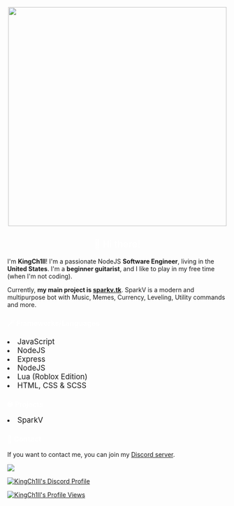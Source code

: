 <p align="center">
  <a href="https://www.ch1ll.tk/">
    <img src="https://github.com/KingCh1ll/Ch1llSite/blob/master/public/images/banner.gif" width="500px" />
  </a>
</p>

<h2 align="center" style="font-weight:600;color:rgba(255, 255, 255, 1);">👋 Hi there!</h1>
<p>I'm <strong>KingCh1ll</strong>! I'm a passionate NodeJS <strong>Software Engineer</strong>, living in the <strong>United States</strong>. I'm a <strong>beginner guitarist</strong>, and I like to play in my free time (when I'm not coding).</p>
<p>Currently, <strong>my main project is <a href="https://www.sparkv.tk/">sparkv.tk</a></strong>. SparkV is a modern and multipurpose bot with Music, Memes, Currency, Leveling, Utility commands and more.</p>
<h3 style="font-weight:600;color:rgba(255, 255, 255, 1);">🪄 Frameworks/Languages</h2>
<div style="font-size:17px;margin-bottom:1em">
  <li>JavaScript</li>
  <li>NodeJS</li>
  <li>Express</li>
  <li>NodeJS</li>
  <li>Lua (Roblox Edition)</li>
  <li>HTML, CSS & SCSS</li>
</div>
<h3 style="font-weight:600;color:rgba(255, 255, 255, 1);">🌐 Projects</h2>
<div style="font-size:17px;margin-bottom:1em">
  <li>SparkV</li>
</div>
<h3 style="font-weight:600;color:rgba(255, 255, 255, 1);">📇 Contact</h2>
<p>If you want to contact me, you can join my <a href="https://discord.gg/PPtzT8Mu3h">Discord server</a>.</p>

<p>
  <tr>
    <td align="center" style="padding=0;width=50%;">
      <img src="https://github-readme-streak-stats.herokuapp.com?user=KingCh1ll&theme=tokyonight_duo&hide_border=true&ring=4F8CC9&currStreakLabel=FFFFFF&sideNums=4F8CC9&dates=979797&sideLabels=FFFFFF&currStreakNum=FFFFFF&border=DD2727&stroke=00000000&background=00000000&fire=FF7600" />
    </td>
  </tr>
</p>

<p><a href="https://discord.com/users/571811686617710592"><img src="https://discord.c99.nl/widget/theme-4/571811686617710592.png" alt="KingCh1ll's Discord Profile"/</a></p>
<p><img src="https://komarev.com/ghpvc/?username=kingch1ll&style=flat-square&color=blue" alt="KingCh1ll's Profile Views"/></p>

<!--
<p align="center">
  <tr>
    <td style="padding: 0; width=50%" align="center">
      <img src="https://github-readme-stats.vercel.app/api/?username=KingCh1ll&text_color=2bd1ff&show_icons=true&bg_color=00000000&hide_border=true&icon_color=2bd1ff&hide_title=true&count_private=true&include_all_commits=true&enable_animations=true"/>
    </td>
    <td style="padding: 0; width=50%" align="center">
      <img src="https://github-readme-stats.vercel.app/api/top-langs/?username=KingCh1ll&title_color=4F8CC9&text_color=9f9f9f&show_icons=true&bg_color=00000000&hide_border=true&icon_color=4F8CC9&hide_title=true&count_private=true&enable_animations=true"/>
    </td>
  </tr>
</p>

![Metrics](https://github.com/KingCh1ll/KingCh1ll/blob/KingCh1ll/github-metrics.svg) -->

